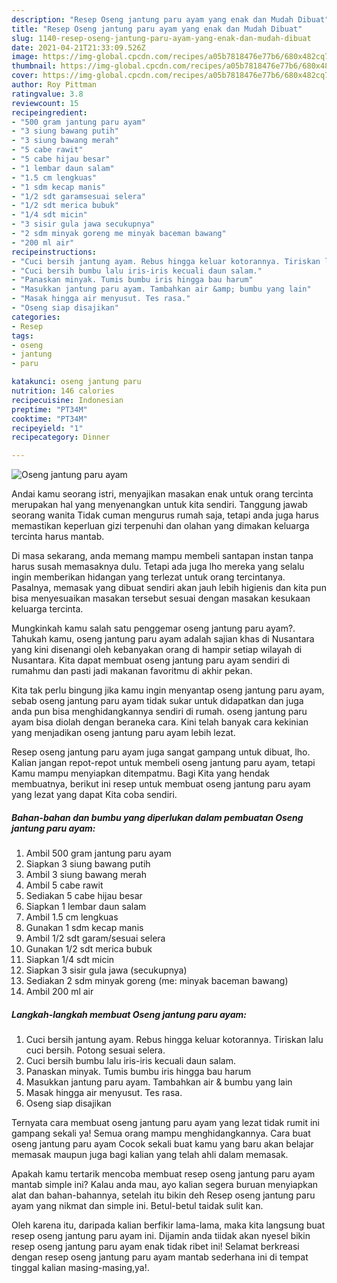 ```yaml
---
description: "Resep Oseng jantung paru ayam yang enak dan Mudah Dibuat"
title: "Resep Oseng jantung paru ayam yang enak dan Mudah Dibuat"
slug: 1140-resep-oseng-jantung-paru-ayam-yang-enak-dan-mudah-dibuat
date: 2021-04-21T21:33:09.526Z
image: https://img-global.cpcdn.com/recipes/a05b7818476e77b6/680x482cq70/oseng-jantung-paru-ayam-foto-resep-utama.jpg
thumbnail: https://img-global.cpcdn.com/recipes/a05b7818476e77b6/680x482cq70/oseng-jantung-paru-ayam-foto-resep-utama.jpg
cover: https://img-global.cpcdn.com/recipes/a05b7818476e77b6/680x482cq70/oseng-jantung-paru-ayam-foto-resep-utama.jpg
author: Roy Pittman
ratingvalue: 3.8
reviewcount: 15
recipeingredient:
- "500 gram jantung paru ayam"
- "3 siung bawang putih"
- "3 siung bawang merah"
- "5 cabe rawit"
- "5 cabe hijau besar"
- "1 lembar daun salam"
- "1.5 cm lengkuas"
- "1 sdm kecap manis"
- "1/2 sdt garamsesuai selera"
- "1/2 sdt merica bubuk"
- "1/4 sdt micin"
- "3 sisir gula jawa secukupnya"
- "2 sdm minyak goreng me minyak baceman bawang"
- "200 ml air"
recipeinstructions:
- "Cuci bersih jantung ayam. Rebus hingga keluar kotorannya. Tiriskan lalu cuci bersih. Potong sesuai selera."
- "Cuci bersih bumbu lalu iris-iris kecuali daun salam."
- "Panaskan minyak. Tumis bumbu iris hingga bau harum"
- "Masukkan jantung paru ayam. Tambahkan air &amp; bumbu yang lain"
- "Masak hingga air menyusut. Tes rasa."
- "Oseng siap disajikan"
categories:
- Resep
tags:
- oseng
- jantung
- paru

katakunci: oseng jantung paru 
nutrition: 146 calories
recipecuisine: Indonesian
preptime: "PT34M"
cooktime: "PT34M"
recipeyield: "1"
recipecategory: Dinner

---
```



![Oseng jantung paru ayam](https://img-global.cpcdn.com/recipes/a05b7818476e77b6/680x482cq70/oseng-jantung-paru-ayam-foto-resep-utama.jpg)

Andai kamu seorang istri, menyajikan masakan enak untuk orang tercinta merupakan hal yang menyenangkan untuk kita sendiri. Tanggung jawab seorang  wanita Tidak cuman mengurus rumah saja, tetapi anda juga harus memastikan keperluan gizi terpenuhi dan olahan yang dimakan keluarga tercinta harus mantab.

Di masa  sekarang, anda memang mampu membeli santapan instan tanpa harus susah memasaknya dulu. Tetapi ada juga lho mereka yang selalu ingin memberikan hidangan yang terlezat untuk orang tercintanya. Pasalnya, memasak yang dibuat sendiri akan jauh lebih higienis dan kita pun bisa menyesuaikan masakan tersebut sesuai dengan masakan kesukaan keluarga tercinta. 



Mungkinkah kamu salah satu penggemar oseng jantung paru ayam?. Tahukah kamu, oseng jantung paru ayam adalah sajian khas di Nusantara yang kini disenangi oleh kebanyakan orang di hampir setiap wilayah di Nusantara. Kita dapat membuat oseng jantung paru ayam sendiri di rumahmu dan pasti jadi makanan favoritmu di akhir pekan.

Kita tak perlu bingung jika kamu ingin menyantap oseng jantung paru ayam, sebab oseng jantung paru ayam tidak sukar untuk didapatkan dan juga anda pun bisa menghidangkannya sendiri di rumah. oseng jantung paru ayam bisa diolah dengan beraneka cara. Kini telah banyak cara kekinian yang menjadikan oseng jantung paru ayam lebih lezat.

Resep oseng jantung paru ayam juga sangat gampang untuk dibuat, lho. Kalian jangan repot-repot untuk membeli oseng jantung paru ayam, tetapi Kamu mampu menyiapkan ditempatmu. Bagi Kita yang hendak membuatnya, berikut ini resep untuk membuat oseng jantung paru ayam yang lezat yang dapat Kita coba sendiri.

<!--inarticleads1-->

##### Bahan-bahan dan bumbu yang diperlukan dalam pembuatan Oseng jantung paru ayam:

1. Ambil 500 gram jantung paru ayam
1. Siapkan 3 siung bawang putih
1. Ambil 3 siung bawang merah
1. Ambil 5 cabe rawit
1. Sediakan 5 cabe hijau besar
1. Siapkan 1 lembar daun salam
1. Ambil 1.5 cm lengkuas
1. Gunakan 1 sdm kecap manis
1. Ambil 1/2 sdt garam/sesuai selera
1. Gunakan 1/2 sdt merica bubuk
1. Siapkan 1/4 sdt micin
1. Siapkan 3 sisir gula jawa (secukupnya)
1. Sediakan 2 sdm minyak goreng (me: minyak baceman bawang)
1. Ambil 200 ml air




<!--inarticleads2-->

##### Langkah-langkah membuat Oseng jantung paru ayam:

1. Cuci bersih jantung ayam. Rebus hingga keluar kotorannya. Tiriskan lalu cuci bersih. Potong sesuai selera.
1. Cuci bersih bumbu lalu iris-iris kecuali daun salam.
1. Panaskan minyak. Tumis bumbu iris hingga bau harum
1. Masukkan jantung paru ayam. Tambahkan air &amp; bumbu yang lain
1. Masak hingga air menyusut. Tes rasa.
1. Oseng siap disajikan




Ternyata cara membuat oseng jantung paru ayam yang lezat tidak rumit ini gampang sekali ya! Semua orang mampu menghidangkannya. Cara buat oseng jantung paru ayam Cocok sekali buat kamu yang baru akan belajar memasak maupun juga bagi kalian yang telah ahli dalam memasak.

Apakah kamu tertarik mencoba membuat resep oseng jantung paru ayam mantab simple ini? Kalau anda mau, ayo kalian segera buruan menyiapkan alat dan bahan-bahannya, setelah itu bikin deh Resep oseng jantung paru ayam yang nikmat dan simple ini. Betul-betul taidak sulit kan. 

Oleh karena itu, daripada kalian berfikir lama-lama, maka kita langsung buat resep oseng jantung paru ayam ini. Dijamin anda tiidak akan nyesel bikin resep oseng jantung paru ayam enak tidak ribet ini! Selamat berkreasi dengan resep oseng jantung paru ayam mantab sederhana ini di tempat tinggal kalian masing-masing,ya!.

